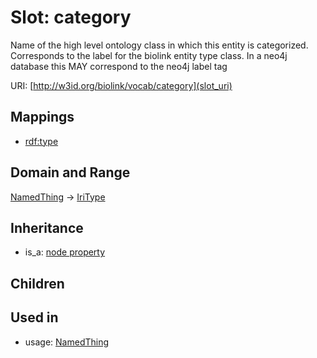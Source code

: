 # Slot: category


Name of the high level ontology class in which this entity is categorized. Corresponds to the label for the biolink entity type class. In a neo4j database this MAY correspond to the neo4j label tag

URI: [http://w3id.org/biolink/vocab/category](slot_uri)
## Mappings

 * [rdf:type](http://purl.obolibrary.org/obo/rdf_type)
## Domain and Range

[NamedThing](NamedThing.md) -> [IriType](IriType.md)
## Inheritance

 *  is_a: [node property](node_property.md)
## Children

## Used in

 *  usage: [NamedThing](NamedThing.md)
